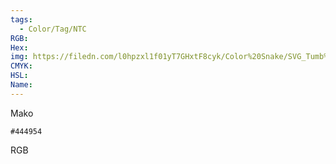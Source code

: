 ```yaml
---
tags:
  - Color/Tag/NTC
RGB:
Hex:
img: https://filedn.com/l0hpzxl1f01yT7GHxtF8cyk/Color%20Snake/SVG_Tumb%20Mass%20No%20Name/444954.svg
CMYK:
HSL:
Name:
---
```

Mako
```palette
#444954
```
RGB
